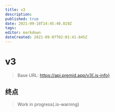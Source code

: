 ```yaml
---
title: v3
description: 
published: true
date: 2021-09-18T14:45:40.819Z
tags: 
editor: markdown
dateCreated: 2021-09-07T02:01:41.045Z
---
```


# v3

> Base URL: https://api.premid.app/v3{.is-info}


## 终点
> Work in progress{.is-warning}